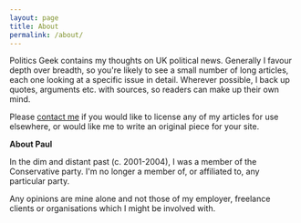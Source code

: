 ```yaml
---
layout: page
title: About
permalink: /about/
---
```

Politics Geek contains my thoughts on UK political news. Generally I favour depth over breadth, so you're likely to see a small number of long articles, each one looking at a specific issue in detail. Wherever possible, I back up quotes, arguments etc. with sources, so readers can make up their own mind.

Please [contact me](/contact/) if you would like to license any of my articles
for use elsewhere, or would like me to write an original piece for your site.

**About Paul**

In the dim and distant past (c. 2001-2004), I was a member of the Conservative party. I'm no longer a member of, or affiliated to, any particular party.

Any opinions are mine alone and not those of my employer, freelance clients or organisations which I might be involved with.
